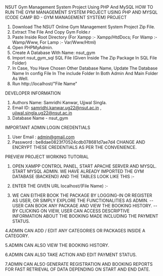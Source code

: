 NSUT Gym Management System Project Using PHP And MySQL
HOW TO RUN THE GYM MANAGEMENT SYSTEM PROJECT USING PHP AND MYSQL (CODE CAMP BD - GYM MANAGEMENT SYSTEM) PROJECT
1.	Download The NSUT Online Gym Management System Project Zip File.
2.	Extract The File And Copy Gym Folde.r
3.	Paste Inside Root Directory  (For Xampp :- Xampp/HtdDocs; For Wamp :- Wamp/Www, For Lamp :- Var/Www/Html)
4.	Open PHPMyAdmin.
5.	Create A Database With Name: nsut_gym
6.	Import nsut_gym_sql SQL File (Given Inside The Zip Package In SQL File Folder)
7.	In Case, You Have Chosen Other Database Name, Update The Database Name In config File In The include Folder In Both Admin And Main Folder As Well.
8.	Run http://localhost/"File Name"

DEVELOPER INFORMATION
1.	Authors Name: Samridhi Kanwar, Ujjwal Singla.                                                                             
2.	Email ID:  samridhi.kanwar.ug22@nsut.ac.in , ujjwal.singla.ug22@nsut.ac.in 
3. Database Name - nsut_gym

IMPORTANT
ADMIN LOGIN CREDENTIALS
1. User Email : admin@gmail.com 
2.  Password : be8dae0823f70524cdb078681d7ae7d4
CHANGE AND ENCRYPT THESE CREDENTIALS AS PER THE CONVENIENCE.

PREVIEW
PROJECT WORKING TUTORIAL

1.	OPEN XAMPP CONTROL PANEL, START APACHE SERVER AND MYSQL. START MYSQL ADMIN. WE HAVE ALREADY IMPORTED THE GYM DATABASE (BACKEND) AND THE TABLES LOOK LIKE THIS :-

2.	ENTER THE GIVEN URL localhost/(File Name) :-

3.	WE CAN EITHER BOOK THE PACKAGE BY LOGGING-IN OR REGISTER AS USER, OR SIMPLY EXPLORE THE FUNCTIONALITIES AS ADMIN.
--USER CAN BOOK ANY PACKAGE AND VIEW THE BOOKING HISTORY.
--BY CLICKING ON VIEW, USER CAN ACCESS DESCRIPTIVE INFORMATION ABOUT THE BOOKING MADE INCLUDING THE PAYMENT STATUS.

4.ADMIN CAN ADD / EDIT ANY CATEGORIES OR PACKAGES INSIDE A CATEGORY.

5.ADMIN CAN ALSO VIEW THE BOOKING HISTORY.

6.ADMIN CAN ALSO TAKE ACTION AND EDIT PAYMENT STATUS.

7.ADMIN CAN ALSO GENERATE REGISTRATION AND BOOKING REPORTS FOR FAST RETRIEVAL OF DATA DEPENDING ON START AND END DATE.

 




